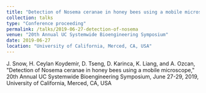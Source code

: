 ```yaml
---
title: "Detection of Nosema ceranae in honey bees using a mobile microscope"
collection: talks
type: "Conference proceeding"
permalink: /talks/2019-06-27-detection-of-nosema
venue: "20th Annual UC Systemwide Bioengineering Symposium"
date: 2019-06-27
location: "University of California, Merced, CA, USA"
---
```


J. Snow, H. Ceylan Koydemir, D. Tseng, D. Karinca, K. Liang, and A. Ozcan, "Detection of Nosema ceranae in honey bees using a mobile microscope," 20th Annual UC Systemwide Bioengineering Symposium, June 27-29, 2019, University of California, Merced, CA, USA